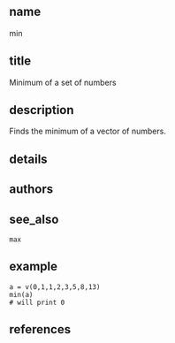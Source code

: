 ## name
min
## title
Minimum of a set of numbers
## description
Finds the minimum of a vector of numbers.

## details
## authors
## see_also
`max`
## example
    a = v(0,1,1,2,3,5,8,13)
    min(a)
    # will print 0
## references

